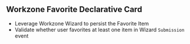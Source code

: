 ## Workzone Favorite Declarative Card
  - Leverage Workzone Wizard to persist the Favorite Item
  - Validate whether user favorites at least one item in Wizard `Submission` event